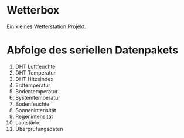 # Wetterbox
Ein kleines Wetterstation Projekt.

# Abfolge des seriellen Datenpakets
1. DHT Luftfeuchte
2. DHT Temperatur
3. DHT Hitzeindex
4. Erdtemperatur
5. Bodentemperatur
6. Systemtemperatur
7. Bodenfeuchte
8. Sonnenintensität
9. Regenintensität
10. Lautstärke
11. Überprüfungsdaten
